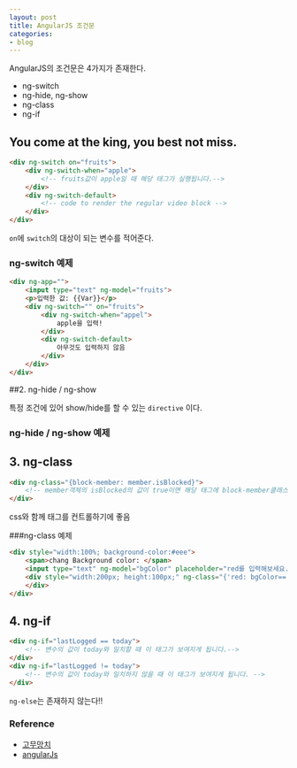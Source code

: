 ```yaml
---
layout: post
title: AngularJS 조건문
categories: 
- blog
---
```


AngularJS의 조건문은 4가지가 존재한다.

- ng-switch
- ng-hide, ng-show
- ng-class
- ng-if

## You come at the king, you best not miss.

```html
<div ng-switch on="fruits">
    <div ng-switch-when="apple">
        <!-- fruits값이 apple일 때 해당 태그가 실행됩니다.-->
    </div>
    <div ng-switch-default>
        <!-- code to render the regular video block -->
    </div>
</div>
```

`on`에 `switch`의 대상이 되는 변수를 적어준다.


### ng-switch 예제

```html
<div ng-app="">
	<input type="text" ng-model="fruits">
	<p>입력한 값: {{Var}}</p>
	<div ng-switch="" on="fruits">
		<div ng-switch-when="appel">
			apple을 입력!
		</div>
		<div ng-switch-default>
			아무것도 입력하지 않음
		</div>
	</div>
</div>
```

##2. ng-hide / ng-show


특정 조건에 있어 show/hide를 할 수 있는 `directive` 이다.

### ng-hide / ng-show 예제


## 3. ng-class

```html
<div ng-class="{block-member: member.isBlocked}">
    <!-- member객체의 isBlocked의 값이 true이면 해당 태그에 block-member클래스가 등록됩니다. -->
</div>
```
css와 함께 태그를 컨트롤하기에 좋음

###ng-class 예제

```html
<div style="width:100%; background-color:#eee">
	<span>chang Background color: </span>
	<input type="text" ng-model="bgColor" placeholder="red를 입력해보세요.">
	<div style="width:200px; height:100px;" ng-class="{'red: bgColor=='red'}">
	</div>
</div>
```

## 4. ng-if

```html
<div ng-if="lastLogged == today">
    <!-- 변수의 값이 today와 일치할 때 이 태그가 보여지게 됩니다.-->
</div>
<div ng-if="lastLogged != today">
    <!-- 변수의 값이 today와 일치하지 않을 때 이 태그가 보여지게 됩니다. -->
</div>
```

`ng-else`는 존재하지 않는다!!



### Reference
- [고무망치](http://rhammer.tistory.com/55)
- [angularJs](https://www.angularjs.org)
